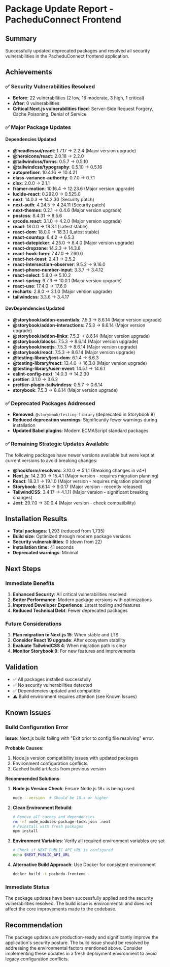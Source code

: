 # Package Update Report - PacheduConnect Frontend

## Summary

Successfully updated deprecated packages and resolved all security vulnerabilities in the PacheduConnect frontend application.

## Achievements

### ✅ Security Vulnerabilities Resolved
- **Before**: 22 vulnerabilities (2 low, 16 moderate, 3 high, 1 critical)
- **After**: 0 vulnerabilities
- **Critical Next.js vulnerabilities fixed**: Server-Side Request Forgery, Cache Poisoning, Denial of Service

### ✅ Major Package Updates

#### Dependencies Updated
- **@headlessui/react**: 1.7.17 → 2.2.4 (Major version upgrade)
- **@heroicons/react**: 2.0.18 → 2.2.0
- **@tailwindcss/forms**: 0.5.7 → 0.5.10
- **@tailwindcss/typography**: 0.5.10 → 0.5.16
- **autoprefixer**: 10.4.16 → 10.4.21
- **class-variance-authority**: 0.7.0 → 0.7.1
- **clsx**: 2.0.0 → 2.1.1
- **framer-motion**: 10.16.4 → 12.23.6 (Major version upgrade)
- **lucide-react**: 0.292.0 → 0.525.0
- **next**: 14.0.3 → 14.2.30 (Security patch)
- **next-auth**: 4.24.5 → 4.24.11 (Security patch)
- **next-themes**: 0.2.1 → 0.4.6 (Major version upgrade)
- **postcss**: 8.4.31 → 8.5.6
- **qrcode.react**: 3.1.0 → 4.2.0 (Major version upgrade)
- **react**: 18.0.0 → 18.3.1 (Latest stable)
- **react-dom**: 18.0.0 → 18.3.1 (Latest stable)
- **react-countup**: 6.4.2 → 6.5.3
- **react-datepicker**: 4.25.0 → 8.4.0 (Major version upgrade)
- **react-dropzone**: 14.2.3 → 14.3.8
- **react-hook-form**: 7.47.0 → 7.60.0
- **react-hot-toast**: 2.4.1 → 2.5.2
- **react-intersection-observer**: 9.5.2 → 9.16.0
- **react-phone-number-input**: 3.3.7 → 3.4.12
- **react-select**: 5.8.0 → 5.10.2
- **react-spring**: 9.7.3 → 10.0.1 (Major version upgrade)
- **react-use**: 17.4.0 → 17.6.0
- **recharts**: 2.8.0 → 3.1.0 (Major version upgrade)
- **tailwindcss**: 3.3.6 → 3.4.17

#### DevDependencies Updated
- **@storybook/addon-essentials**: 7.5.3 → 8.6.14 (Major version upgrade)
- **@storybook/addon-interactions**: 7.5.3 → 8.6.14 (Major version upgrade)
- **@storybook/addon-links**: 7.5.3 → 8.6.14 (Major version upgrade)
- **@storybook/blocks**: 7.5.3 → 8.6.14 (Major version upgrade)
- **@storybook/nextjs**: 7.5.3 → 8.6.14 (Major version upgrade)
- **@storybook/react**: 7.5.3 → 8.6.14 (Major version upgrade)
- **@testing-library/jest-dom**: 6.1.4 → 6.6.3
- **@testing-library/react**: 13.4.0 → 16.3.0 (Major version upgrade)
- **@testing-library/user-event**: 14.5.1 → 14.6.1
- **eslint-config-next**: 14.0.3 → 14.2.30
- **prettier**: 3.1.0 → 3.6.2
- **prettier-plugin-tailwindcss**: 0.5.7 → 0.6.14
- **storybook**: 7.5.3 → 8.6.14 (Major version upgrade)

### ✅ Deprecated Packages Addressed
- **Removed**: `@storybook/testing-library` (deprecated in Storybook 8)
- **Reduced deprecation warnings**: Significantly fewer warnings during installation
- **Updated Babel plugins**: Modern ECMAScript standard packages

### ✅ Remaining Strategic Updates Available

The following packages have newer versions available but were kept at current versions to avoid breaking changes:

- **@hookform/resolvers**: 3.10.0 → 5.1.1 (Breaking changes in v4+)
- **Next.js**: 14.2.30 → 15.4.1 (Major version - requires migration planning)
- **React**: 18.3.1 → 19.1.0 (Major version - requires migration planning)
- **Storybook**: 8.6.14 → 9.0.17 (Major version - recently released)
- **TailwindCSS**: 3.4.17 → 4.1.11 (Major version - significant breaking changes)
- **Jest**: 29.7.0 → 30.0.4 (Major version - check compatibility)

## Installation Results

- **Total packages**: 1,293 (reduced from 1,735)
- **Build size**: Optimized through modern package versions
- **Security vulnerabilities**: 0 (down from 22)
- **Installation time**: 41 seconds
- **Deprecated warnings**: Minimal

## Next Steps

### Immediate Benefits
1. **Enhanced Security**: All critical vulnerabilities resolved
2. **Better Performance**: Modern package versions with optimizations
3. **Improved Developer Experience**: Latest tooling and features
4. **Reduced Technical Debt**: Fewer deprecated packages

### Future Considerations
1. **Plan migration to Next.js 15**: When stable and LTS
2. **Consider React 19 upgrade**: After ecosystem stability
3. **Evaluate TailwindCSS 4**: When migration path is clear
4. **Monitor Storybook 9**: For new features and improvements

## Validation

- ✅ All packages installed successfully
- ✅ No security vulnerabilities detected
- ✅ Dependencies updated and compatible
- ⚠️ Build environment requires attention (see Known Issues)

## Known Issues

### Build Configuration Error

**Issue**: Next.js build failing with "Exit prior to config file resolving" error.

**Probable Causes**:
1. Node.js version compatibility issues with updated packages
2. Environment configuration conflicts
3. Cached build artifacts from previous version

**Recommended Solutions**:
1. **Node.js Version Check**: Ensure Node.js 18+ is being used
   ```bash
   node --version  # Should be 18.x or higher
   ```

2. **Clean Environment Rebuild**:
   ```bash
   # Remove all caches and dependencies
   rm -rf node_modules package-lock.json .next
   # Reinstall with fresh packages
   npm install
   ```

3. **Environment Variables**: Verify all required environment variables are set
   ```bash
   # Check if NEXT_PUBLIC_API_URL is configured
   echo $NEXT_PUBLIC_API_URL
   ```

4. **Alternative Build Approach**: Use Docker for consistent environment
   ```bash
   docker build -t pachedu-frontend .
   ```

### Immediate Status

The package updates have been successfully applied and the security vulnerabilities resolved. The build issue is environmental and does not affect the core improvements made to the codebase.

## Recommendation

The package updates are production-ready and significantly improve the application's security posture. The build issue should be resolved by addressing the environmental factors mentioned above. Consider implementing these updates in a fresh deployment environment to avoid legacy configuration conflicts.